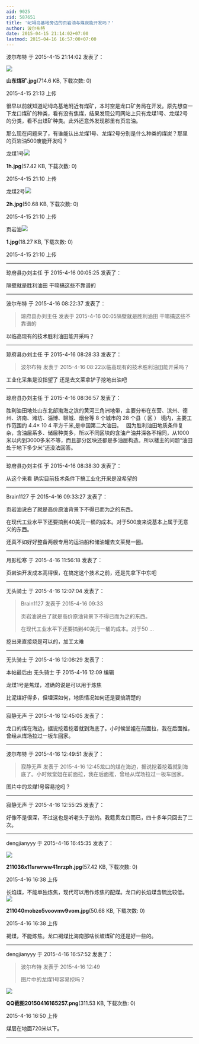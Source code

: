 ```yaml
---
aid: 9025
zid: 587651
title: '屺坶岛基地旁边的页岩油与煤炭能开发吗？'
author: 波尔布特
date: 2015-04-15 21:14:02+07:00
lastmod: 2015-04-16 16:57:00+07:00
---
```


波尔布特 于 2015-4-15 21:14:02 发表了：

![](https://cdn.jsdelivr.net/gh/lzjluzijie/beichao@main/static/img/211307hh7zmx2oimsxwzoa.jpg)



**山东煤矿.jpg**(714.6 KB, 下载次数: 0)



2015-4-15 21:13 上传



很早以前就知道屺坶岛基地附近有煤矿，本时空是龙口矿务局在开发。原先想查一下龙口煤矿的种类，看有没有焦煤，结果发现公司网站上只有龙煤1号、龙煤2号的分类，看不出煤矿种类。此外还意外发现那里有页岩油。

那么现在问题来了，有谁能认出龙煤1号、龙煤2号分别是什么种类的煤炭？那里的页岩油500废能开发吗？

龙煤1号![](https://cdn.jsdelivr.net/gh/lzjluzijie/beichao@main/static/img/211036x11srwrww41nrzph.jpg)



**1h.jpg**(57.42 KB, 下载次数: 0)



2015-4-15 21:10 上传



龙煤2号![](https://cdn.jsdelivr.net/gh/lzjluzijie/beichao@main/static/img/211040mobzo5voovmv9vom.jpg)



**2h.jpg**(50.68 KB, 下载次数: 0)



2015-4-15 21:10 上传



页岩油![](https://cdn.jsdelivr.net/gh/lzjluzijie/beichao@main/static/img/211033phvoivvihbgikb0p.jpg)



**1.jpg**(18.27 KB, 下载次数: 0)



2015-4-15 21:10 上传

---------

琼府县办刘主任 于 2015-4-16 00:05:25 发表了：

隔壁就是胜利油田 干嘛搞这些不靠谱的

---------

波尔布特 于 2015-4-16 08:22:37 发表了：

> 琼府县办刘主任 发表于 2015-4-16 00:05隔壁就是胜利油田 干嘛搞这些不靠谱的



以临高现有的技术胜利油田能开采吗？

---------

琼府县办刘主任 于 2015-4-16 08:28:33 发表了：

> 波尔布特 发表于 2015-4-16 08:22以临高现有的技术胜利油田能开采吗？



工业化采集是没指望了 还是去文莱拿铲子挖地出油吧

---------

琼府县办刘主任 于 2015-4-16 08:36:57 发表了：

胜利油田地处山东北部渤海之滨的黄河三角洲地带，主要分布在东营、滨州、德州、济南、潍坊、淄博、聊城、烟台等 8 个城市的 28 个县（ 区 ） 境内，主要工作范围约 4.4× 10 4 平方千米,是中国第二大油田。   因为胜利油田地质条件复杂，含油层系多、储层种类多，所以不同区块的含油产油井深各不相同，从1000米以内到3000多米不等，而且部分区块还都是多油层构造。所以楼主的问题“油田处于地下多少米”还没法回答。

---------

琼府县办刘主任 于 2015-4-16 08:38:30 发表了：

从这个来看 确实目前技术条件下搞工业化开采是没希望的

---------

Brain1127 于 2015-4-16 09:33:27 发表了：

页岩油说白了就是高价原油背景下不得已而为之的东西。

在现代工业水平下还要搞到40美元一桶的成本。对于500废来说基本上属于无意义的东西。

还真不如好好整备两艘专用的运油船和储油罐去文莱晃一圈。

---------

月影松寒 于 2015-4-16 11:56:18 发表了：

页岩油开发成本高得很，在搞定这个技术之前，还是先拿下中东吧

---------

无头骑士 于 2015-4-16 12:07:04 发表了：

> Brain1127 发表于 2015-4-16 09:33
> 
> 页岩油说白了就是高价原油背景下不得已而为之的东西。
> 
> 在现代工业水平下还要搞到40美元一桶的成本。对于50 ...



挖出来直接烧是可以的，加工太难

---------

无头骑士 于 2015-4-16 12:08:29 发表了：

本帖最后由 无头骑士 于 2015-4-16 12:09 编辑 

龙煤1号是焦煤，准确的说是可以用于炼焦

比泥煤好得多，但埋深如何，地质情况如何还是要搞清楚的

---------

寂静无声 于 2015-4-16 12:45:05 发表了：

龙口的煤在海边，据说挖着挖着就到海底了。小时候堂姐在前面拉，我在后面推，曾经从煤场拉过一板车回家。

---------

波尔布特 于 2015-4-16 12:49:51 发表了：

> 寂静无声 发表于 2015-4-16 12:45龙口的煤在海边，据说挖着挖着就到海底了。小时候堂姐在前面拉，我在后面推，曾经从煤场拉过一板车回家。



图片中的龙煤1号容易挖吗？

---------

寂静无声 于 2015-4-16 12:55:25 发表了：

好像不是很深，不过这也是听老头子说的。我籍贯龙口而已，四十多年只回去了二次。

---------

dengjianyyy 于 2015-4-16 16:45:35 发表了：

![](https://cdn.jsdelivr.net/gh/lzjluzijie/beichao@main/static/img/163840yiiifnn3ziiebeqi.jpg)



**211036x11srwrww41nrzph.jpg**(57.42 KB, 下载次数: 0)



2015-4-16 16:38 上传



长焰煤，不能单独炼焦，现代可以用作炼焦的配煤。龙口的长焰煤含硫比较低。![](https://cdn.jsdelivr.net/gh/lzjluzijie/beichao@main/static/img/163849u8xqvghrb0llc8cp.jpg)



**211040mobzo5voovmv9vom.jpg**(50.68 KB, 下载次数: 0)



2015-4-16 16:38 上传



褐煤，不能炼焦。龙口褐煤比海南那啥长坡煤矿的还是好一些的。

---------

dengjianyyy 于 2015-4-16 16:57:52 发表了：

> 波尔布特 发表于 2015-4-16 12:49
> 
> 图片中的龙煤1号容易挖吗？



![](https://cdn.jsdelivr.net/gh/lzjluzijie/beichao@main/static/img/165012lt5ayymooj5e3mgz.png)



**QQ截图20150416165257.png**(311.53 KB, 下载次数: 0)



2015-4-16 16:50 上传



煤层在地面720米以下。

---------

